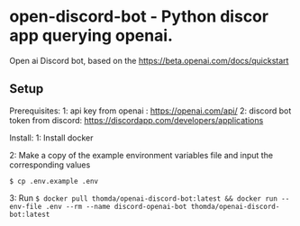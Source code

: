 # open-discord-bot - Python discor app querying openai.
Open ai Discord bot, based on the https://beta.openai.com/docs/quickstart

## Setup
Prerequisites:
1: api key from openai : https://openai.com/api/
2: discord bot token from discord: https://discordapp.com/developers/applications

Install:
1: Install docker

2: Make a copy of the example environment variables file and input the corresponding values

```$ cp .env.example .env```

3: Run
```$ docker pull thomda/openai-discord-bot:latest && docker run --env-file .env --rm --name discord-openai-bot thomda/openai-discord-bot:latest```
